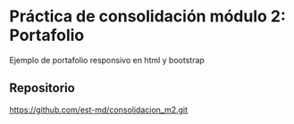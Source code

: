 # Práctica de consolidación módulo 2: Portafolio

Ejemplo de portafolio responsivo en html y bootstrap

## Repositorio

https://github.com/est-md/consolidacion_m2.git